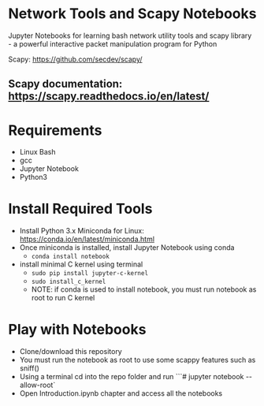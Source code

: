 # Network Tools and Scapy Notebooks

Jupyter Notebooks for learning bash network utility tools and scapy library - a powerful interactive packet manipulation program for Python

Scapy: https://github.com/secdev/scapy/

## Scapy documentation: https://scapy.readthedocs.io/en/latest/


# Requirements

- Linux Bash
- gcc
- Jupyter Notebook
- Python3

# Install Required Tools

-   Install Python 3.x Miniconda for Linux: https://conda.io/en/latest/miniconda.html
-   Once miniconda is installed, install Jupyter Notebook using conda
    -   `conda install notebook`
-   install minimal C kernel using terminal
    -   `sudo pip install jupyter-c-kernel`
    -   `sudo install_c_kernel`
    - NOTE: if conda is used to install notebook, you must run notebook as root to run C kernel

# Play with Notebooks

-   Clone/download this repository
-   You must run the notebook as root to use some scappy features such as sniff()
-   Using a terminal cd into the repo folder and run 
    ```# jupyter notebook --allow-root`
-   Open Introduction.ipynb chapter and access all the notebooks
